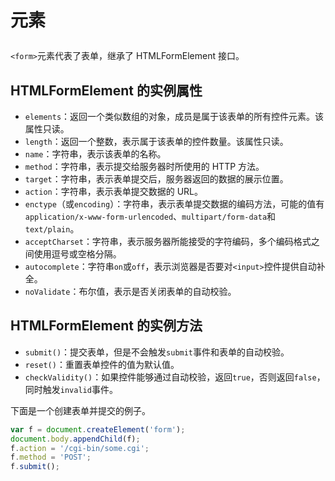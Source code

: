 # <form> 元素

`<form>`元素代表了表单，继承了 HTMLFormElement 接口。

## HTMLFormElement 的实例属性

- `elements`：返回一个类似数组的对象，成员是属于该表单的所有控件元素。该属性只读。
- `length`：返回一个整数，表示属于该表单的控件数量。该属性只读。
- `name`：字符串，表示该表单的名称。
- `method`：字符串，表示提交给服务器时所使用的 HTTP 方法。
- `target`：字符串，表示表单提交后，服务器返回的数据的展示位置。
- `action`：字符串，表示表单提交数据的 URL。
- `enctype`（或`encoding`）：字符串，表示表单提交数据的编码方法，可能的值有`application/x-www-form-urlencoded`、`multipart/form-data`和`text/plain`。
- `acceptCharset`：字符串，表示服务器所能接受的字符编码，多个编码格式之间使用逗号或空格分隔。
- `autocomplete`：字符串`on`或`off`，表示浏览器是否要对`<input>`控件提供自动补全。
- `noValidate`：布尔值，表示是否关闭表单的自动校验。

## HTMLFormElement 的实例方法

- `submit()`：提交表单，但是不会触发`submit`事件和表单的自动校验。
- `reset()`：重置表单控件的值为默认值。
- `checkValidity()`：如果控件能够通过自动校验，返回`true`，否则返回`false`，同时触发`invalid`事件。

下面是一个创建表单并提交的例子。

```javascript
var f = document.createElement('form');
document.body.appendChild(f);
f.action = '/cgi-bin/some.cgi';
f.method = 'POST';
f.submit();
```
